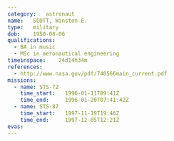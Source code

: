 ```yaml
---
category:	astronaut
name:	SCOTT, Winston E.
type:	military
dob:	1950-08-06
qualifications:
  - BA in music
  - MSc in aeronautical engineering
timeinspace:	24d14h34m
references:
  - http://www.nasa.gov/pdf/740566main_current.pdf
missions:
  - name: STS-72
    time_start:   1996-01-11T09:41Z
    time_end:     1996-01-20T07:41:42Z
  - name: STS-87
    time_start:   1997-11-19T19:46Z
    time_end:     1997-12-05T12:21Z
evas:
---
```

